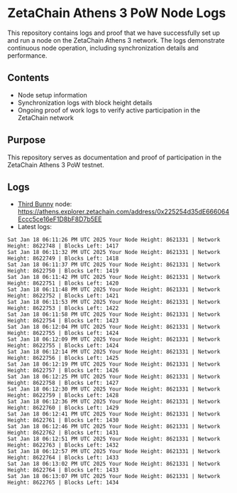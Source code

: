 # ZetaChain Athens 3 PoW Node Logs
This repository contains logs and proof that we have successfully set up and run a node on the ZetaChain Athens 3 network. The logs demonstrate continuous node operation, including synchronization details and performance.

## Contents
- Node setup information
- Synchronization logs with block height details
- Ongoing proof of work logs to verify active participation in the ZetaChain network

## Purpose
This repository serves as documentation and proof of participation in the ZetaChain Athens 3 PoW testnet.

## Logs

- [Third Bunny](https://thirdbunny.xyz/) node: https://athens.explorer.zetachain.com/address/0x225254d35dE666064Eccc5ce16eF1D8bF8D7b5EE
- Latest logs:
```
Sat Jan 18 06:11:26 PM UTC 2025 Your Node Height: 8621331 | Network Height: 8622748 | Blocks Left: 1417
Sat Jan 18 06:11:32 PM UTC 2025 Your Node Height: 8621331 | Network Height: 8622749 | Blocks Left: 1418
Sat Jan 18 06:11:37 PM UTC 2025 Your Node Height: 8621331 | Network Height: 8622750 | Blocks Left: 1419
Sat Jan 18 06:11:42 PM UTC 2025 Your Node Height: 8621331 | Network Height: 8622751 | Blocks Left: 1420
Sat Jan 18 06:11:48 PM UTC 2025 Your Node Height: 8621331 | Network Height: 8622752 | Blocks Left: 1421
Sat Jan 18 06:11:53 PM UTC 2025 Your Node Height: 8621331 | Network Height: 8622753 | Blocks Left: 1422
Sat Jan 18 06:11:58 PM UTC 2025 Your Node Height: 8621331 | Network Height: 8622754 | Blocks Left: 1423
Sat Jan 18 06:12:04 PM UTC 2025 Your Node Height: 8621331 | Network Height: 8622755 | Blocks Left: 1424
Sat Jan 18 06:12:09 PM UTC 2025 Your Node Height: 8621331 | Network Height: 8622755 | Blocks Left: 1424
Sat Jan 18 06:12:14 PM UTC 2025 Your Node Height: 8621331 | Network Height: 8622756 | Blocks Left: 1425
Sat Jan 18 06:12:19 PM UTC 2025 Your Node Height: 8621331 | Network Height: 8622757 | Blocks Left: 1426
Sat Jan 18 06:12:25 PM UTC 2025 Your Node Height: 8621331 | Network Height: 8622758 | Blocks Left: 1427
Sat Jan 18 06:12:30 PM UTC 2025 Your Node Height: 8621331 | Network Height: 8622759 | Blocks Left: 1428
Sat Jan 18 06:12:36 PM UTC 2025 Your Node Height: 8621331 | Network Height: 8622760 | Blocks Left: 1429
Sat Jan 18 06:12:41 PM UTC 2025 Your Node Height: 8621331 | Network Height: 8622761 | Blocks Left: 1430
Sat Jan 18 06:12:46 PM UTC 2025 Your Node Height: 8621331 | Network Height: 8622762 | Blocks Left: 1431
Sat Jan 18 06:12:51 PM UTC 2025 Your Node Height: 8621331 | Network Height: 8622763 | Blocks Left: 1432
Sat Jan 18 06:12:57 PM UTC 2025 Your Node Height: 8621331 | Network Height: 8622764 | Blocks Left: 1433
Sat Jan 18 06:13:02 PM UTC 2025 Your Node Height: 8621331 | Network Height: 8622764 | Blocks Left: 1433
Sat Jan 18 06:13:07 PM UTC 2025 Your Node Height: 8621331 | Network Height: 8622765 | Blocks Left: 1434
```
